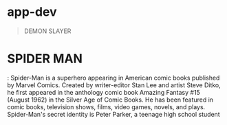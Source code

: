 # app-dev
> DEMON SLAYER

# SPIDER MAN
:  Spider-Man is a superhero appearing in American comic books published by Marvel Comics. Created by writer-editor Stan Lee and artist Steve Ditko, he first appeared in the anthology comic book Amazing Fantasy #15 (August 1962) in the Silver Age of Comic Books. He has been featured in comic books, television shows, films, video games, novels, and plays.
Spider-Man's secret identity is Peter Parker, a teenage high school student 
